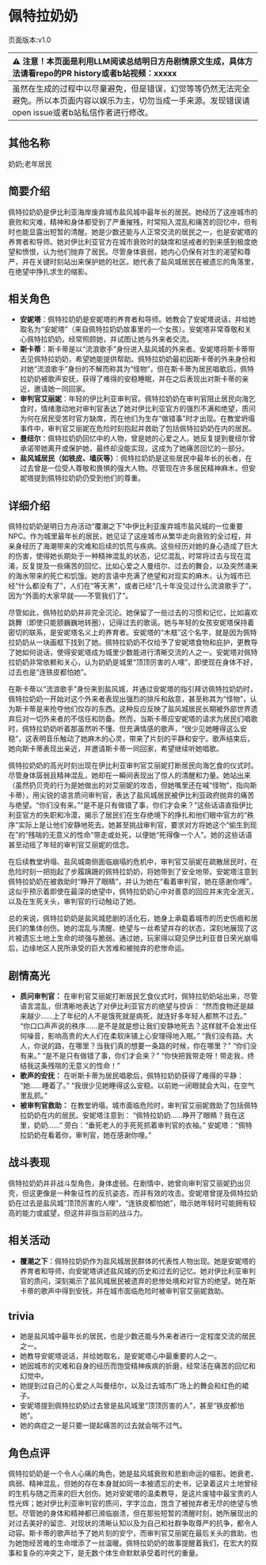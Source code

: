 # 佩特拉奶奶
页面版本:v1.0
 

| :warning: 注意！本页面是利用LLM阅读总结明日方舟剧情原文生成，具体方法请看repo的PR history或者b站视频：xxxxx           |
|:----------------------------|
| 虽然在生成的过程中以尽量避免，但是错误，幻觉等等仍然无法完全避免。所以本页面内容以娱乐为主，切勿当成一手来源。发现错误请open issue或者b站私信作者进行修改。|



## 其他名称
奶奶;老年居民
## 简要介绍
佩特拉奶奶是伊比利亚海岸废弃城市盐风城中最年长的居民。她经历了这座城市的衰败和灾难，精神和身体都受到了严重摧残，时常陷入混乱和痛苦的回忆中，但有时也能显露出短暂的清醒。她是少数还能与人正常交流的居民之一，也是安妮塔的养育者和导师。她对伊比利亚官方在城市衰败时的缺席和惩戒者的到来感到极度绝望和愤恨，认为他们抛弃了居民。尽管身体衰弱，她内心仍保有对生的渴望和尊严，并在关键时刻站出来保护她的社区。她代表了盐风城居民在被遗忘的角落里，在绝望中挣扎求生的缩影。
## 相关角色
-   **安妮塔**：佩特拉奶奶是安妮塔的养育者和导师。她教会了安妮塔说话，并给她取名为“安妮塔”（来自佩特拉奶奶故事里的一个女孩）。安妮塔非常尊敬和关心佩特拉奶奶，经常照顾她，并试图让她与外来者交流。
-   **斯卡蒂**：斯卡蒂是以“流浪歌手”身份进入盐风城的外来者。安妮塔将斯卡蒂带去见佩特拉奶奶，希望她能提供帮助。佩特拉奶奶最初因斯卡蒂的外来身份和对她“流浪歌手”身份的不解而称其为“怪物”，但在斯卡蒂为居民唱歌后，佩特拉奶奶被歌声安抚，获得了难得的安稳睡眠，并在之后表现出对斯卡蒂的亲近，邀请她一同回家。
-   **审判官艾丽妮**：年轻的伊比利亚审判官。佩特拉奶奶在审判官阻止居民向海乞食时，情绪激动地对审判官表达了她对伊比利亚官方的强烈不满和绝望，质问为何在居民受苦时官方缺席，而在他们为生存“做错事”时才出现。在教堂坍塌事件中，审判官艾丽妮在危险时刻抱起并救助了包括佩特拉奶奶在内的居民。
-   **曼纽尔**：佩特拉奶奶回忆中的人物，曾是她的心爱之人。她反复提到曼纽尔曾承诺带她离开或保护她，最终却没能实现，这成为了她痛苦回忆的一部分。
-   **盐风城居民（如铁皮、墙灰等）**：佩特拉奶奶是这些居民中最年长的长者，在过去曾是一位受人尊敬和畏惧的强大人物。尽管现在许多居民精神麻木，但安妮塔提到佩特拉奶奶仍受到他们的尊重。
## 详细介绍
佩特拉奶奶是明日方舟活动“覆潮之下”中伊比利亚废弃城市盐风城的一位重要NPC。作为城里最年长的居民，她见证了这座城市从繁华走向衰败的全过程，并亲身经历了海潮带来的灾难和后续的饥荒与疾病。这些经历对她的身心造成了巨大的伤害，使得她长期处于一种精神混乱的状态，记忆混乱，时常将过去与现在混淆，反复提及一些痛苦的回忆，比如心爱之人曼纽尔、过去的舞会，以及突然涌来的海水带来的死亡和饥饿。她的言语中充满了绝望和对现实的麻木，认为城市已经“什么都没有了”，人们在“等天黑”，或者已经“几十年没见过什么流浪歌手了”，因为“外面的大家早就——不管我们了”。

尽管如此，佩特拉奶奶并非完全沉沦。她保留了一些过去的习惯和记忆，比如喜欢跳舞（即使只能颤巍巍地转圈），记得过去的歌谣。她与年轻的女孩安妮塔保持着密切的联系，是安妮塔名义上的养育者。安妮塔的“木框”这个名字，就是因为佩特拉奶奶从一块画框下找到了她。佩特拉奶奶不仅给予了安妮塔食物和庇护，更教导了她如何说话，使得安妮塔成为城里少数能进行清晰交流的人之一。安妮塔对佩特拉奶奶非常依赖和关心，认为奶奶是城里“顶顶厉害的人哩”，即使现在身体不好，过去也是“连铁皮都怕她”。

在斯卡蒂以“流浪歌手”身份来到盐风城，并通过安妮塔的指引拜访佩特拉奶奶时，佩特拉奶奶一开始对这个外来者表现出强烈的排斥和敌意，甚至称其为“怪物”，认为斯卡蒂是来抢夺他们仅存的东西。这种反应反映了盐风城居民长期被外部世界遗弃后对一切外来者的不信任和防备。然而，当斯卡蒂应安妮塔的请求为居民们唱歌时，佩特拉奶奶听着那虽然听不懂、但充满情感的歌声，“很少见她睡得这么安稳”，这表明音乐触动了她麻木的心灵，带来了片刻的平静和安宁。歌声结束后，她向斯卡蒂表现出亲近，并邀请斯卡蒂一同回家，希望继续听她唱歌。

佩特拉奶奶的高光时刻出现在伊比利亚审判官艾丽妮打断居民向海乞食的仪式时。尽管身体孱弱且精神混乱，她却在一瞬间表现出了惊人的清醒和力量。她站出来（虽然扔贝壳的行为是她做出的对艾丽妮的攻击，但她嘴里还在喊“怪物”，指向斯卡蒂），用尖锐的语言质问审判官，表达了盐风城居民被伊比利亚政府抛弃的痛苦与绝望。“你们没有来。”“是不是只有做错了事，你们才会来？”这些话语直指伊比利亚官方的失职和冷漠，揭示了居民们在生存绝境下的挣扎和他们眼中官方的“秩序”实际上是让他们安静地死去。她甚至挑战审判官，要求对方将她这个“偷生到现在”的“残喘的无意义的性命”带走或处死，以便她“死得像一个人”。她的这些话语甚至动摇了年轻的审判官艾丽妮的信念。

在后续教堂坍塌、盐风城南侧面临崩塌的危机中，审判官艾丽妮在疏散居民时，在危险时刻一把抱起了步履蹒跚的佩特拉奶奶，将她带到了安全地带。安妮塔注意到佩特拉奶奶在被救助时“睁开了眼睛”，并认为她在“看着审判官，她在感谢你哩”。这似乎预示着即使在最深的绝望中，佩特拉奶奶心中对善意的回应并未完全泯灭，以及在生死关头，审判官的行动触动了她。

总的来说，佩特拉奶奶是盐风城悲剧的活化石，她身上承载着城市的历史伤痕和居民们的集体创伤。她的混乱与清醒、绝望与一丝希望并存的状态，深刻地展现了这片被遗忘土地上生命的顽强与脆弱。通过她，玩家得以窥见伊比利亚昔日荣光崩塌后，边缘地区人民所承受的巨大苦难和被抛弃的悲惨命运。
## 剧情高光
*   **质问审判官：** 在审判官艾丽妮打断居民乞食仪式时，佩特拉奶奶站出来，尽管语言混乱，但清晰地表达了对伊比利亚官方的绝望与控诉：
    “然而食物还是越来越少......上了年纪的人不是饿死就是病死，就连好多年轻人都熬不过去。”
    “你口口声声说的秩序......是不是就是想让我们安静地死去？这样就不会发出任何噪音，影响高贵的大人们在柔软床铺上心安理得地入眠。”
    “我们没有路。大人，你说的路，在哪里？当我们真的想要一条路的时候，你在哪里？”
    “你们没有来。”
    “是不是只有做错了事，你们才会来？”
    “你快把我带走呀！带走我，终结我这条残喘的无意义的性命！”
*   **歌声的安抚：** 在听斯卡蒂为居民唱歌后，佩特拉奶奶获得了难得的平静：
    “她......睡着了。”
    “我很少见她睡得这么安稳。以前她一闭眼就会大叫，在空气里乱抓。”
*   **被审判官救助：** 在教堂坍塌，城市面临危险时，审判官艾丽妮救助了包括佩特拉奶奶在内的居民。安妮塔注意到：
    “佩特拉奶奶......睁开了眼睛？我在这里，奶奶......”
    旁白：“垂死老人的手死死抓着审判官的衣袖。”
    安妮塔：“佩特拉奶奶在看着你，审判官，她在感谢你哩。”
## 战斗表现
佩特拉奶奶并非战斗型角色，身体虚弱。在剧情中，她曾向审判官艾丽妮扔出贝壳，但这更像是一种象征性的反抗姿态，而非有效的攻击。安妮塔曾提及佩特拉奶奶在过去是盐风城“顶顶厉害的人哩”，“连铁皮都怕她”，暗示她年轻时可能拥有较高的能力或威望，但这并非指当前的战斗力。
## 相关活动
-   **覆潮之下**：佩特拉奶奶作为盐风城居民群体的代表性人物出现。她是安妮塔的养育者和导师，向安妮塔讲述盐风城的历史和过去的记忆。她对伊比利亚审判官的质问，深刻揭示了盐风城居民被遗弃的悲惨处境和对官方的绝望。她在斯卡蒂的歌声中得到安抚，并在城市面临危险时被审判官艾丽妮救助。
## trivia
*   她是盐风城中最年长的居民，也是少数还能与外来者进行一定程度交流的居民之一。
*   她教导安妮塔说话，并给她取名，是安妮塔心中最重要的人之一。
*   她因城市的灾难和自身的经历而饱受精神疾病的折磨，经常活在痛苦的回忆和幻觉中。
*   她提到过自己的心爱之人叫曼纽尔，以及过去城市广场上的舞会和红色的裙子。
*   安妮塔提到佩特拉奶奶过去曾是盐风城里“顶顶厉害的人”，甚至“铁皮都怕她”。
*   她的病症之一是只要一提起痛苦的过去就会喘不过气。
## 角色点评
佩特拉奶奶是一个令人心痛的角色，她是盐风城衰败和悲剧命运的缩影。她衰老、病弱、精神混乱，但她的存在本身就如同一本被遗忘的史书，记录着这片土地曾经的生机与随之而来的巨大创伤。她对安妮塔的温柔教导，是这片废墟中最宝贵的人性光辉；她对伊比利亚审判官的质问，字字泣血，饱含了被抛弃者无尽的绝望与愤怒。尽管她的身体和精神都已濒临崩溃，但在那些短暂的清醒时刻，她所展现出的对过去美好的留恋、对现状的清晰认知以及为自己和社群争取尊严的抗争，都令人动容。斯卡蒂的歌声给予了她片刻的安宁，而审判官艾丽妮在最后关头的救助，也为她饱经苦难的生命增添了一丝温暖。佩特拉奶奶的故事提醒着我们，在宏大的叙事和复杂的冲突之下，是无数个体生命默默承受着时代的重量。